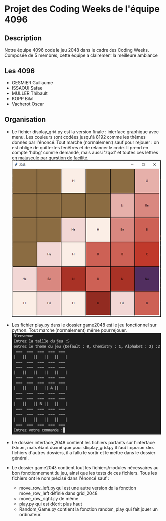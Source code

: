 # Projet des Coding Weeks de l'équipe 4096

## Description
Notre équipe 4096 code le jeu 2048 dans le cadre des Coding Weeks.
Composée de 5 membres, cette équipe a clairement la meilleure ambiance

## Les 4096
* GESMIER Guillaume
* ISSAOUI Safae
* MULLER Thibault
* KOPP Bilal
* Vacherot Oscar

## Organisation
* Le fichier display_grid.py est la version finale : interface graphique avec menu. Les couleurs sont codées jusqu'à 8192 comme les thèmes donnés par l'énoncé. Tout marche (normalement) sauf pour rejouer : on est obligé de quitter les fenêtres et de relancer le code. Il prend en compte 'hdbg' comme demandé, mais aussi 'zqsd' et toutes ces lettres en majuscule par question de facilité.
![alt text](Photos_ReadMe/Interface.png)

* Les fichier play.py dans le dossier game2048 est le jeu fonctionnel sur python. Tout marche (normalement) même pour rejouer.
![alt text](Photos_ReadMe/Jeu.png)

* Le dossier interface_2048 contient les fichiers portants sur l'interface tkinter, mais étant donné que pour display_grid.py il faut importer des fichiers d'autres dossiers, il a fallu le sortir et le mettre dans le dossier général.

* Le dossier game2048 contient tout les fichiers/modules nécessaires au bon fonctionnement du jeu, ainsi que les tests de ces fichiers. Tous les fichiers ont le nom précisé dans l'énoncé sauf :
    * move_row_left.py qui est une autre version de la fonction move_row_left définié dans grid_2048
    * move_row_right.py de même
    * play.py qui est décrit plus haut
    * Random_Game.py contient la fonction random_play qui fait jouer un ordinateur.